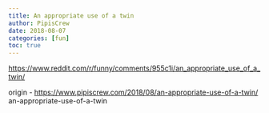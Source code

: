 ```yaml
---
title: An appropriate use of a twin
author: PipisCrew
date: 2018-08-07
categories: [fun]
toc: true
---
```


https://www.reddit.com/r/funny/comments/955c1i/an_appropriate_use_of_a_twin/

origin - https://www.pipiscrew.com/2018/08/an-appropriate-use-of-a-twin/ an-appropriate-use-of-a-twin